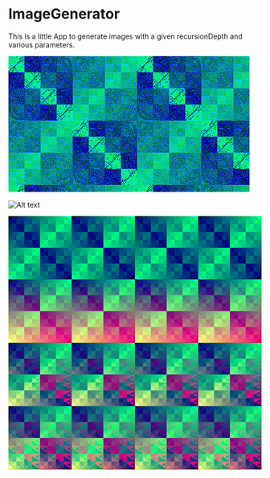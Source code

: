# ImageGenerator
This is a little App to generate images with a given recursionDepth and various parameters.

![Alt text](exampleImages/generated/image22.png?raw=true "image22.png")

![Alt text](exampleImages/generated/image23.png?raw=true "image24.png")

![Alt text](exampleImages/generated/image4.png?raw=true "image4.png")
